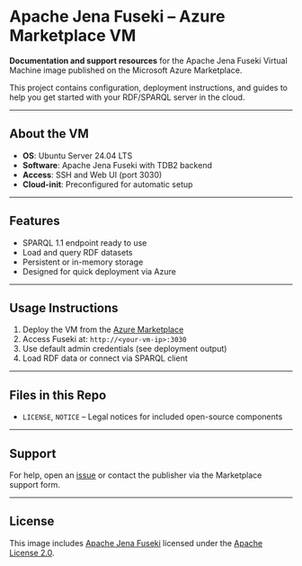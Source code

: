 # Apache Jena Fuseki – Azure Marketplace VM

**Documentation and support resources** for the Apache Jena Fuseki Virtual Machine image published on the Microsoft Azure Marketplace.

This project contains configuration, deployment instructions, and guides to help you get started with your RDF/SPARQL server in the cloud.

---

## About the VM

- **OS**: Ubuntu Server 24.04 LTS  
- **Software**: Apache Jena Fuseki with TDB2 backend  
- **Access**: SSH and Web UI (port 3030)  
- **Cloud-init**: Preconfigured for automatic setup

---

## Features

- SPARQL 1.1 endpoint ready to use  
- Load and query RDF datasets  
- Persistent or in-memory storage  
- Designed for quick deployment via Azure

---

## Usage Instructions

1. Deploy the VM from the [Azure Marketplace](https://azuremarketplace.microsoft.com/en-us/marketplace/apps/cotechnoe.apache-jena-fuseki?tab=Overview)  
2. Access Fuseki at: `http://<your-vm-ip>:3030`  
3. Use default admin credentials (see deployment output)  
4. Load RDF data or connect via SPARQL client

---

## Files in this Repo

- `LICENSE`, `NOTICE` – Legal notices for included open-source components

---

## Support

For help, open an [issue](../../issues) or contact the publisher via the Marketplace support form.

---

## License

This image includes [Apache Jena Fuseki](https://jena.apache.org/) licensed under the [Apache License 2.0](https://www.apache.org/licenses/LICENSE-2.0).

